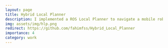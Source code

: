 ```yaml
---
layout: page
title: Hybrid Local Planner
description: I implemented a ROS Local Planner to navigate a mobile robot in this project. I used Dijkstra's algorithm and the Hybrid A star algorithm for the planner. I used TurtleBot3 to test the algorithm.
img: assets/img/hlp.png
redirect: https://github.com/fahimfss/Hybrid_Local_Planner
importance: 4
category: work
---
```

